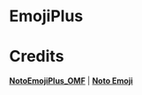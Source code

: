 # EmojiPlus 

# Credits
[**NotoEmojiPlus_OMF**](https://gitlab.com/MrCarb0n/NotoEmojiPlus_OMF) | [**Noto Emoji**](https://github.com/googlefonts/noto-emoji)

